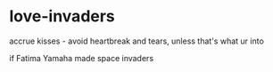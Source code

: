 # love-invaders
accrue kisses - avoid heartbreak and tears, unless that's what ur into

if Fatima Yamaha made space invaders
